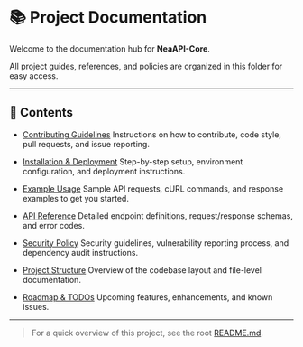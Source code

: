 # 📚 Project Documentation

Welcome to the documentation hub for **NeaAPI-Core**.

All project guides, references, and policies are organized in this folder for easy access.

---

## 📑 Contents

* [Contributing Guidelines](CONTRIBUTING.md)
  Instructions on how to contribute, code style, pull requests, and issue reporting.

* [Installation & Deployment](INSTALLATION.md)
  Step-by-step setup, environment configuration, and deployment instructions.

* [Example Usage](EXAMPLE.md)
  Sample API requests, cURL commands, and response examples to get you started.

* [API Reference](REFERENCE.md)
  Detailed endpoint definitions, request/response schemas, and error codes.

* [Security Policy](SECURITY.md)
  Security guidelines, vulnerability reporting process, and dependency audit instructions.

* [Project Structure](STRUCTURE.md)
  Overview of the codebase layout and file-level documentation.

* [Roadmap & TODOs](TODO.md)
  Upcoming features, enhancements, and known issues.

---

> For a quick overview of this project, see the root [README.md](../README.md).